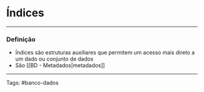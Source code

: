 # Índices

---

### Definição

- Índices são estruturas auxiliares que permitem um acesso mais direto a um dado ou conjunto de dados
- São [[BD - Metadados|metadados]]


---

Tags: #banco-dados 